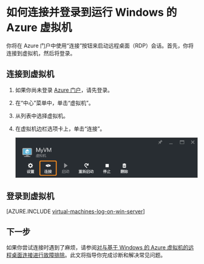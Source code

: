 <!-- not suitable for Mooncake -->

<properties
	pageTitle="连接到 Windows Server VM | Azure"
	description="了解如何使用 Azure 门户和 Resource Manager 部署模型连接并登录到 Windows Server VM。"
	services="virtual-machines-windows"
	documentationCenter=""
	authors="cynthn"
	manager="timlt"
	editor="tysonn"
	tags="azure-resource-manager"/>

<tags
	ms.service="virtual-machines-windows"
	ms.date="05/05/2016"
	wacn.date="06/29/2016"/>

# 如何连接并登录到运行 Windows 的 Azure 虚拟机 

你将在 Azure 门户中使用“连接”按钮来启动远程桌面（RDP）会话。首先，你将连接到虚拟机，然后将登录。

## 连接到虚拟机

1. 如果你尚未登录 [Azure 门户](https://portal.azure.cn/)，请先登录。

2.	在“中心”菜单中，单击“虚拟机”。

3.	从列表中选择虚拟机。

4. 在虚拟机边栏选项卡上，单击“连接”。

	![连接到虚拟机](./media/virtual-machines-windows-connect-logon/connect.png)

## 登录到虚拟机

[AZURE.INCLUDE [virtual-machines-log-on-win-server](../includes/virtual-machines-log-on-win-server.md)]

## 下一步

如果你尝试连接时遇到了麻烦，请参阅[对与基于 Windows 的 Azure 虚拟机的远程桌面连接进行故障排除](/documentation/articles/virtual-machines-windows-troubleshoot-rdp-connection)。此文将指导你完成诊断和解决常见问题。

<!---HONumber=Mooncake_0411_2016-->